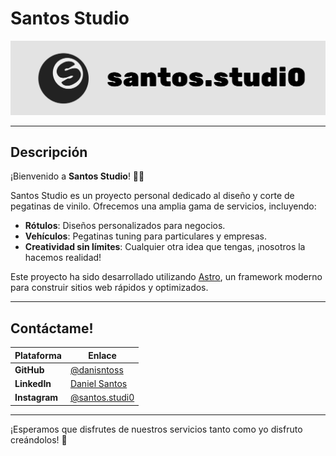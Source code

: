 # Santos Studio 
<img src="./public/banner.svg" alt="Logo de Santos Studio">




---

## Descripción

¡Bienvenido a **Santos Studio**! 🎨✨

Santos Studio es un proyecto personal dedicado al diseño y corte de pegatinas de vinilo. Ofrecemos una amplia gama de servicios, incluyendo:

- **Rótulos**: Diseños personalizados para negocios.
- **Vehículos**: Pegatinas tuning para particulares y empresas.
- **Creatividad sin límites**: Cualquier otra idea que tengas, ¡nosotros la hacemos realidad!

Este proyecto ha sido desarrollado utilizando [Astro](https://astro.build/), un framework moderno para construir sitios web rápidos y optimizados.

---

## Contáctame!

| Plataforma | Enlace |
|------------|--------|
| **GitHub** | [@danisntoss](https://github.com/danisntoss) |
| **LinkedIn** | [Daniel Santos](https://www.linkedin.com/in/danisntoss/) |
| **Instagram** | [@santos.studi0](https://www.instagram.com/santos.studi0/) |

---

¡Esperamos que disfrutes de nuestros servicios tanto como yo disfruto creándolos! 🚀
